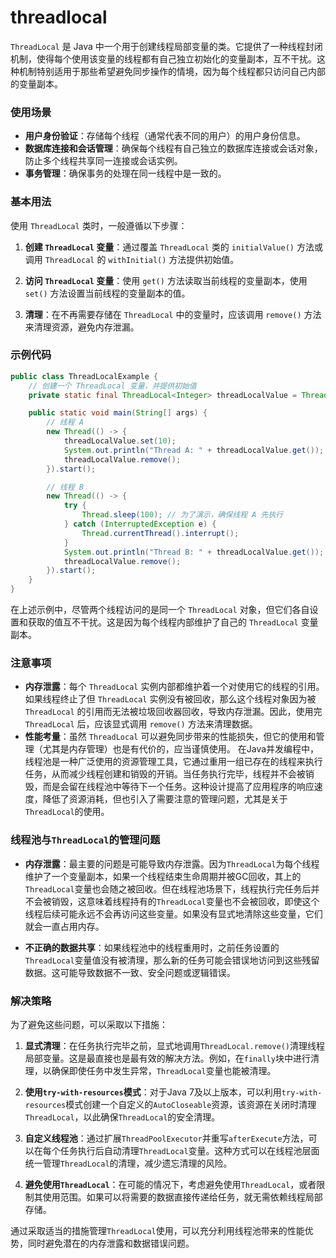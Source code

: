 # threadlocal
`ThreadLocal` 是 Java 中一个用于创建线程局部变量的类。它提供了一种线程封闭机制，使得每个使用该变量的线程都有自己独立初始化的变量副本，互不干扰。这种机制特别适用于那些希望避免同步操作的情境，因为每个线程都只访问自己内部的变量副本。

### 使用场景

- **用户身份验证**：存储每个线程（通常代表不同的用户）的用户身份信息。
- **数据库连接和会话管理**：确保每个线程有自己独立的数据库连接或会话对象，防止多个线程共享同一连接或会话实例。
- **事务管理**：确保事务的处理在同一线程中是一致的。

### 基本用法

使用 `ThreadLocal` 类时，一般遵循以下步骤：

1. **创建 `ThreadLocal` 变量**：通过覆盖 `ThreadLocal` 类的 `initialValue()` 方法或调用 `ThreadLocal` 的 `withInitial()` 方法提供初始值。

2. **访问 `ThreadLocal` 变量**：使用 `get()` 方法读取当前线程的变量副本，使用 `set()` 方法设置当前线程的变量副本的值。

3. **清理**：在不再需要存储在 `ThreadLocal` 中的变量时，应该调用 `remove()` 方法来清理资源，避免内存泄漏。

### 示例代码

```java
public class ThreadLocalExample {
    // 创建一个 ThreadLocal 变量，并提供初始值
    private static final ThreadLocal<Integer> threadLocalValue = ThreadLocal.withInitial(() -> 1);

    public static void main(String[] args) {
        // 线程 A
        new Thread(() -> {
            threadLocalValue.set(10);
            System.out.println("Thread A: " + threadLocalValue.get());
            threadLocalValue.remove();
        }).start();

        // 线程 B
        new Thread(() -> {
            try {
                Thread.sleep(100); // 为了演示，确保线程 A 先执行
            } catch (InterruptedException e) {
                Thread.currentThread().interrupt();
            }
            System.out.println("Thread B: " + threadLocalValue.get());
            threadLocalValue.remove();
        }).start();
    }
}
```

在上述示例中，尽管两个线程访问的是同一个 `ThreadLocal` 对象，但它们各自设置和获取的值互不干扰。这是因为每个线程内部维护了自己的 `ThreadLocal` 变量副本。

### 注意事项

- **内存泄露**：每个 `ThreadLocal` 实例内部都维护着一个对使用它的线程的引用。如果线程终止了但 `ThreadLocal` 实例没有被回收，那么这个线程对象因为被 `ThreadLocal` 的引用而无法被垃圾回收器回收，导致内存泄漏。因此，使用完 `ThreadLocal` 后，应该显式调用 `remove()` 方法来清理数据。
- **性能考量**：虽然 `ThreadLocal` 可以避免同步带来的性能损失，但它的使用和管理（尤其是内存管理）也是有代价的，应当谨慎使用。
  在Java并发编程中，线程池是一种广泛使用的资源管理工具，它通过重用一组已存在的线程来执行任务，从而减少线程创建和销毁的开销。当任务执行完毕，线程并不会被销毁，而是会留在线程池中等待下一个任务。这种设计提高了应用程序的响应速度，降低了资源消耗，但也引入了需要注意的管理问题，尤其是关于`ThreadLocal`的使用。

### 线程池与`ThreadLocal`的管理问题

- **内存泄露**：最主要的问题是可能导致内存泄露。因为`ThreadLocal`为每个线程维护了一个变量副本，如果一个线程结束生命周期并被GC回收，其上的`ThreadLocal`变量也会随之被回收。但在线程池场景下，线程执行完任务后并不会被销毁，这意味着线程持有的`ThreadLocal`变量也不会被回收，即使这个线程后续可能永远不会再访问这些变量。如果没有显式地清除这些变量，它们就会一直占用内存。

- **不正确的数据共享**：如果线程池中的线程重用时，之前任务设置的`ThreadLocal`变量值没有被清理，那么新的任务可能会错误地访问到这些残留数据。这可能导致数据不一致、安全问题或逻辑错误。

### 解决策略

为了避免这些问题，可以采取以下措施：

1. **显式清理**：在任务执行完毕之前，显式地调用`ThreadLocal.remove()`清理线程局部变量。这是最直接也是最有效的解决方法。例如，在`finally`块中进行清理，以确保即使任务中发生异常，`ThreadLocal`变量也能被清理。

2. **使用`try-with-resources`模式**：对于Java 7及以上版本，可以利用`try-with-resources`模式创建一个自定义的`AutoCloseable`资源，该资源在关闭时清理`ThreadLocal`，以此确保`ThreadLocal`的安全清理。

3. **自定义线程池**：通过扩展`ThreadPoolExecutor`并重写`afterExecute`方法，可以在每个任务执行后自动清理`ThreadLocal`变量。这种方式可以在线程池层面统一管理`ThreadLocal`的清理，减少遗忘清理的风险。

4. **避免使用`ThreadLocal`**：在可能的情况下，考虑避免使用`ThreadLocal`，或者限制其使用范围。如果可以将需要的数据直接传递给任务，就无需依赖线程局部存储。

通过采取适当的措施管理`ThreadLocal`使用，可以充分利用线程池带来的性能优势，同时避免潜在的内存泄露和数据错误问题。
